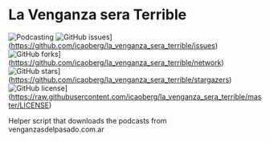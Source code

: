 # La Venganza sera Terrible

![Podcasting](https://img.shields.io/badge/podcasting-awesome-blue.svg)
![GitHub issues](https://img.shields.io/github/issues/icaoberg/la_venganza_sera_terrible.svg)](https://github.com/icaoberg/la_venganza_sera_terrible/issues)
![GitHub forks](https://img.shields.io/github/forks/icaoberg/la_venganza_sera_terrible.svg)](https://github.com/icaoberg/la_venganza_sera_terrible/network)
![GitHub stars](https://img.shields.io/github/stars/icaoberg/la_venganza_sera_terrible.svg)](https://github.com/icaoberg/la_venganza_sera_terrible/stargazers)
![GitHub license](https://img.shields.io/badge/license-GPLv3-blue.svg)](https://raw.githubusercontent.com/icaoberg/la_venganza_sera_terrible/master/LICENSE)

Helper script that downloads the podcasts from venganzasdelpasado.com.ar
